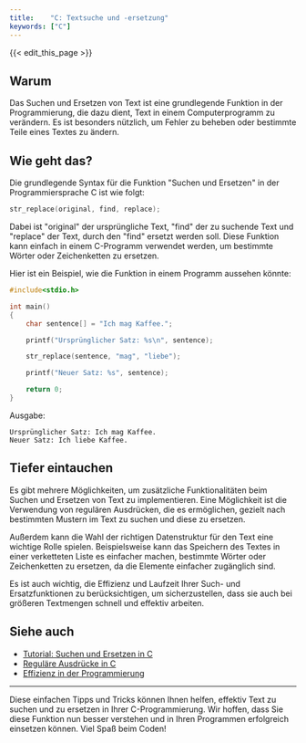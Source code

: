 ```yaml
---
title:    "C: Textsuche und -ersetzung"
keywords: ["C"]
---
```


{{< edit_this_page >}}

## Warum

Das Suchen und Ersetzen von Text ist eine grundlegende Funktion in der Programmierung, die dazu dient, Text in einem Computerprogramm zu verändern. Es ist besonders nützlich, um Fehler zu beheben oder bestimmte Teile eines Textes zu ändern.

## Wie geht das?

Die grundlegende Syntax für die Funktion "Suchen und Ersetzen" in der Programmiersprache C ist wie folgt:

```C
str_replace(original, find, replace);
```

Dabei ist "original" der ursprüngliche Text, "find" der zu suchende Text und "replace" der Text, durch den "find" ersetzt werden soll. Diese Funktion kann einfach in einem C-Programm verwendet werden, um bestimmte Wörter oder Zeichenketten zu ersetzen.

Hier ist ein Beispiel, wie die Funktion in einem Programm aussehen könnte:

```C
#include<stdio.h>

int main()
{
    char sentence[] = "Ich mag Kaffee.";

    printf("Ursprünglicher Satz: %s\n", sentence);

    str_replace(sentence, "mag", "liebe");

    printf("Neuer Satz: %s", sentence);

    return 0;
}
```

Ausgabe:

```
Ursprünglicher Satz: Ich mag Kaffee.
Neuer Satz: Ich liebe Kaffee.
```

## Tiefer eintauchen

Es gibt mehrere Möglichkeiten, um zusätzliche Funktionalitäten beim Suchen und Ersetzen von Text zu implementieren. Eine Möglichkeit ist die Verwendung von regulären Ausdrücken, die es ermöglichen, gezielt nach bestimmten Mustern im Text zu suchen und diese zu ersetzen.

Außerdem kann die Wahl der richtigen Datenstruktur für den Text eine wichtige Rolle spielen. Beispielsweise kann das Speichern des Textes in einer verketteten Liste es einfacher machen, bestimmte Wörter oder Zeichenketten zu ersetzen, da die Elemente einfacher zugänglich sind.

Es ist auch wichtig, die Effizienz und Laufzeit Ihrer Such- und Ersatzfunktionen zu berücksichtigen, um sicherzustellen, dass sie auch bei größeren Textmengen schnell und effektiv arbeiten.

## Siehe auch

- [Tutorial: Suchen und Ersetzen in C](https://www.tutorialspoint.com/c_standard_library/c_function_str_replace.htm)
- [Reguläre Ausdrücke in C](https://www.gnu.org/software/gnu-c-manual/gnu-c-manual.html#Regular-Expressions)
- [Effizienz in der Programmierung](https://www.geeksforgeeks.org/efficient-c-tips/)

---

Diese einfachen Tipps und Tricks können Ihnen helfen, effektiv Text zu suchen und zu ersetzen in Ihrer C-Programmierung. Wir hoffen, dass Sie diese Funktion nun besser verstehen und in Ihren Programmen erfolgreich einsetzen können. Viel Spaß beim Coden!